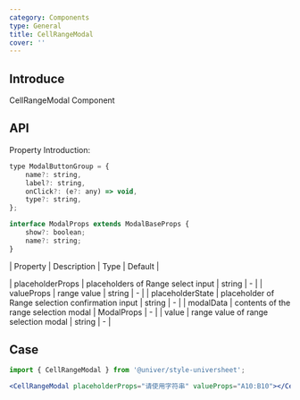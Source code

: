 ```yaml
---
category: Components
type: General
title: CellRangeModal
cover: ''
---
```


## Introduce

CellRangeModal Component

## API

Property Introduction:

```jsx
type ModalButtonGroup = {
    name?: string,
    label?: string,
    onClick?: (e?: any) => void,
    type?: string,
};

interface ModalProps extends ModalBaseProps {
    show?: boolean;
    name?: string;
}
```

| Property | Description | Type | Default |

| placeholderProps | placeholders of Range select input | string | - |
| valueProps | range value | string | - |
| placeholderState | placeholder of Range selection confirmation input | string | - |
| modalData | contents of the range selection modal | ModalProps | - |
| value | range value of range selection modal | string | - |

## Case

```jsx
import { CellRangeModal } from '@univer/style-universheet';

<CellRangeModal placeholderProps="请使用字符串" valueProps="A10:B10"></CellRangeModal>;
```
